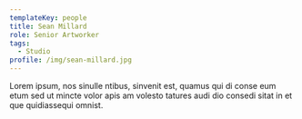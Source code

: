 ```yaml
---
templateKey: people
title: Sean Millard
role: Senior Artworker
tags:
  - Studio
profile: /img/sean-millard.jpg
---
```

Lorem ipsum, nos sinulle ntibus, sinvenit est, quamus qui di conse eum etum sed ut mincte volor apis am volesto tatures audi dio consedi sitat in et que quidiassequi omnist.
